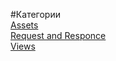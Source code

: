 #Категории<br/>
[Assets](https://github.com/rainnogame/learning/blob/master/table_of_content/docs/yii/Assets/Assets.md)<br/>
[Request and Responce](https://github.com/rainnogame/learning/blob/master/table_of_content/docs/yii/Request%20and%20Responce/Request%20and%20Responce.md)<br/>
[Views](https://github.com/rainnogame/learning/blob/master/table_of_content/docs/yii/Views/Views.md)<br/>
